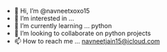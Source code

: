 - 👋 Hi, I’m @navneetxoxo15
- 👀 I’m interested in ...
- 🌱 I’m currently learning ... python
- 💞️ I’m looking to collaborate on python projects
- 📫 How to reach me ... navneetjain15@icloud.com

<!---
navneetxoxo15/navneetxoxo15 is a ✨ special ✨ repository because its `README.md` (this file) appears on your GitHub profile.
You can click the Preview link to take a look at your changes.
--->

